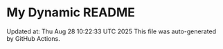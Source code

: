# My Dynamic README
Updated at: Thu Aug 28 10:22:33 UTC 2025
This file was auto-generated by GitHub Actions.
